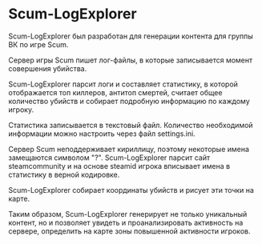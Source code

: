 # Scum-LogExplorer
<p>Scum-LogExplorer был разработан для генерации контента для группы ВК по игре Scum.</p>
<p>Сервер игры Scum пишет лог-файлы, в которые записывается момент совершения убийства.</p>
<p>Scum-LogExplorer парсит логи и составляет статистику, в которой отображается топ киллеров, антитоп смертей, считает общее количество убийств и собирает подробную информацию по каждому игроку.</p>
<p>Статистика записывается в текстовый файл. Количество необходимой информации можно настроить через файл settings.ini.</p>
<p>Сервер Scum неподдерживает кириллицу, поэтому некоторые имена замещаются символом "?". Scum-LogExplorer парсит сайт steamcommunity и на основе steamid игрока вписывает имена в статистику в верной кодировке.</p>
<p>Scum-LogExplorer собирает координаты убийств и рисует эти точки на карте.</p>
<p>Таким образом, Scum-LogExplorer генерирует не только уникальный контент, но и позволяет увидеть и проанализировать активность на сервере, определить на карте зоны повышенной активности игроков.</p>
